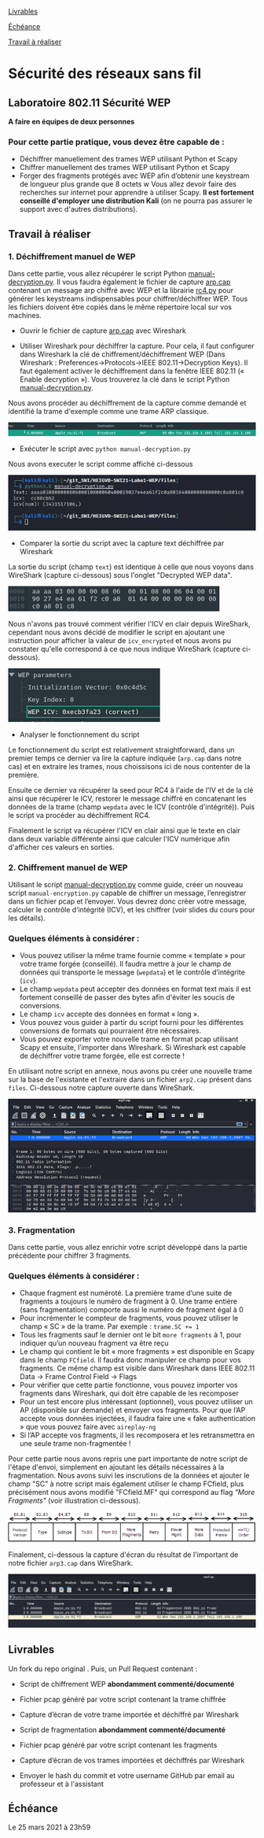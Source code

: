 [Livrables](#livrables)

[Échéance](#échéance)

[Travail à réaliser](#travail-à-réaliser)

# Sécurité des réseaux sans fil

## Laboratoire 802.11 Sécurité WEP

__A faire en équipes de deux personnes__

### Pour cette partie pratique, vous devez être capable de :

* Déchiffrer manuellement des trames WEP utilisant Python et Scapy
* Chiffrer manuellement des trames WEP utilisant Python et Scapy
* Forger des fragments protégés avec WEP afin d’obtenir une keystream de longueur plus grande que 8 octets
w
Vous allez devoir faire des recherches sur internet pour apprendre à utiliser Scapy. __Il est fortement conseillé d'employer une distribution Kali__ (on ne pourra pas assurer le support avec d'autres distributions). 


## Travail à réaliser

### 1. Déchiffrement manuel de WEP

Dans cette partie, vous allez récupérer le script Python [manual-decryption.py](files/manual-decryption.py). Il vous faudra également le fichier de capture [arp.cap](files/arp.cap) contenant un message arp chiffré avec WEP et la librairie [rc4.py](files/rc4.py) pour générer les keystreams indispensables pour chiffrer/déchiffrer WEP. Tous les fichiers doivent être copiés dans le même répertoire local sur vos machines.

- Ouvrir le fichier de capture [arp.cap](files/arp.cap) avec Wireshark
  
- Utiliser Wireshark pour déchiffrer la capture. Pour cela, il faut configurer dans Wireshark la clé de chiffrement/déchiffrement WEP (Dans Wireshark : Preferences&rarr;Protocols&rarr;IEEE 802.11&rarr;Decryption Keys). Il faut également activer le déchiffrement dans la fenêtre IEEE 802.11 (« Enable decryption »). Vous trouverez la clé dans le script Python [manual-decryption.py](files/manual-decryption.py).

Nous avons procéder au déchiffrement de la capture comme demandé et identifié la trame d'exemple comme une trame ARP classique.

![](img/wireshark.png)

- Exécuter le script avec `python manual-decryption.py`

Nous avons executer le script comme affiché ci-dessous

![](img/script1.png)

- Comparer la sortie du script avec la capture text déchiffrée par Wireshark

La sortie du script (champ `text`) est identique à celle que nous voyons dans WireShark (capture ci-dessous) sous l'onglet "Decrypted WEP data".

![](img/wireshark2.png)

Nous n'avons pas trouvé comment vérifier l'ICV en clair depuis WireShark, cependant nous avons décidé de modifier le script en ajoutant une instruction pour afficher la valeur de `icv_encrypted` et nous avons pu constater qu'elle correspond à ce que nous indique WireShark (capture ci-dessous).

![](img/wireshark3.png)

- Analyser le fonctionnement du script

Le fonctionnement du script est relativement straightforward, dans un premier temps ce dernier va lire la capture indiquée (`arp.cap` dans notre cas) et en extraire les trames, nous choissisons ici de nous contenter de la première.

Ensuite ce dernier va récupérer la seed pour RC4 à l'aide de l'IV et de la clé ainsi que récupérer le ICV, restorer le message chiffré en concatenant les données de la trame (champ `wepdata` avec le ICV (contrôle d'intégrité)). Puis le script va procéder au déchiffrement RC4.

Finalement le script va récupérer l'ICV en clair ainsi que le texte en clair dans deux variable différente ainsi que calculer l'ICV numérique afin d'afficher ces valeurs en sorties.

### 2. Chiffrement manuel de WEP

Utilisant le script [manual-decryption.py](files/manual-decryption.py) comme guide, créer un nouveau script `manual-encryption.py` capable de chiffrer un message, l’enregistrer dans un fichier pcap et l’envoyer.
Vous devrez donc créer votre message, calculer le contrôle d’intégrité (ICV), et les chiffrer (voir slides du cours pour les détails).


### Quelques éléments à considérer :

- Vous pouvez utiliser la même trame fournie comme « template » pour votre trame forgée (conseillé). Il faudra mettre à jour le champ de données qui transporte le message (`wepdata`) et le contrôle d’intégrite (`icv`).
- Le champ `wepdata` peut accepter des données en format text mais il est fortement conseillé de passer des bytes afin d'éviter les soucis de conversions.
- Le champ `icv` accepte des données en format « long ».
- Vous pouvez vous guider à partir du script fourni pour les différentes conversions de formats qui pourraient être nécessaires.
- Vous pouvez exporter votre nouvelle trame en format pcap utilisant Scapy et ensuite, l’importer dans Wireshark. Si Wireshark est capable de déchiffrer votre trame forgée, elle est correcte !


En utilisant notre script en annexe, nous avons pu créer une nouvelle trame sur la base de l'existante et l'extraire dans un fichier `arp2.cap` présent dans `files`. Ci-dessous notre capture ouverte dans WireShark.

![](img/wireshark4.png)


### 3. Fragmentation

Dans cette partie, vous allez enrichir votre script développé dans la partie précédente pour chiffrer 3 fragments.

### Quelques éléments à considérer :

- Chaque fragment est numéroté. La première trame d’une suite de fragments a toujours le numéro de fragment à 0. Une trame entière (sans fragmentation) comporte aussi le numéro de fragment égal à 0
- Pour incrémenter le compteur de fragments, vous pouvez utiliser le champ « SC » de la trame. Par exemple : `trame.SC += 1`
- Tous les fragments sauf le dernier ont le bit `more fragments` à 1, pour indiquer qu’un nouveau fragment va être reçu
- Le champ qui contient le bit « more fragments » est disponible en Scapy dans le champ `FCfield`. Il faudra donc manipuler ce champ pour vos fragments. Ce même champ est visible dans Wireshark dans IEEE 802.11 Data &rarr; Frame Control Field &rarr; Flags
- Pour vérifier que cette partie fonctionne, vous pouvez importer vos fragments dans Wireshark, qui doit être capable de les recomposer
- Pour un test encore plus intéressant (optionnel), vous pouvez utiliser un AP (disponible sur demande) et envoyer vos fragments. Pour que l’AP accepte vous données injectées, il faudra faire une « fake authentication » que vous pouvez faire avec `aireplay-ng`
- Si l’AP accepte vos fragments, il les recomposera et les retransmettra en une seule trame non-fragmentée !

Pour cette partie nous avons repris une part importante de notre script de l'étape d'envoi, simplement en ajoutant les détails nécessaires à la fragmentation. Nous avons suivi les inscrutions de la données et ajouter le champ "SC" à notre script mais également utiliser le champ FCfield, plus précisément nous avons modifié "FCfield.MF" qui correspond au flag *"More Fragments"* (voir illustration ci-dessous).

![](img/framecontrol.png)







Finalement, ci-dessous la capture d'écran du résultat de l'important de notre fichier `arp3.cap` dans WireShark.

![](img/wireshark5.png)

## Livrables

Un fork du repo original . Puis, un Pull Request contenant :

-	Script de chiffrement WEP **abondamment commenté/documenté**
  - Fichier pcap généré par votre script contenant la trame chiffrée
  - Capture d’écran de votre trame importée et déchiffré par Wireshark
-	Script de fragmentation **abondamment commenté/documenté**
  - Fichier pcap généré par votre script contenant les fragments
  - Capture d’écran de vos trames importées et déchiffrés par Wireshark 

-	Envoyer le hash du commit et votre username GitHub par email au professeur et à l'assistant


## Échéance

Le 25 mars 2021 à 23h59
